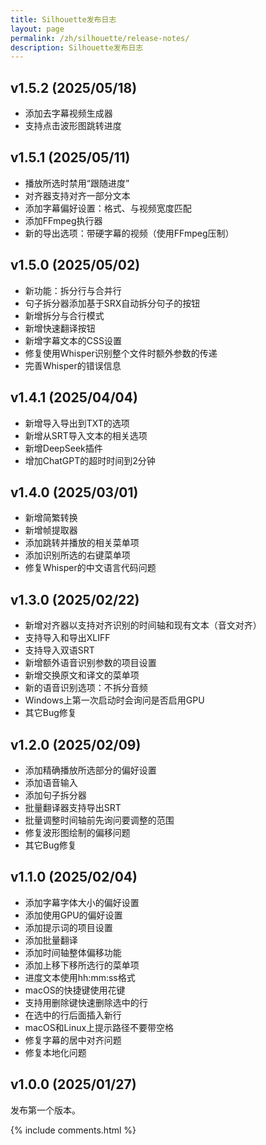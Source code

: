 ```yaml
---
title: Silhouette发布日志 
layout: page
permalink: /zh/silhouette/release-notes/
description: Silhouette发布日志 
---
```


<style>
.post-content h2 {
  font-size: 1.5rem;
}
</style>

## v1.5.2 (2025/05/18)

* 添加去字幕视频生成器
* 支持点击波形图跳转进度

## v1.5.1 (2025/05/11)

* 播放所选时禁用“跟随进度”
* 对齐器支持对齐一部分文本
* 添加字幕偏好设置：格式、与视频宽度匹配
* 添加FFmpeg执行器
* 新的导出选项：带硬字幕的视频（使用FFmpeg压制）

## v1.5.0 (2025/05/02)

* 新功能：拆分行与合并行
* 句子拆分器添加基于SRX自动拆分句子的按钮
* 新增拆分与合行模式
* 新增快速翻译按钮
* 新增字幕文本的CSS设置
* 修复使用Whisper识别整个文件时额外参数的传递
* 完善Whisper的错误信息

## v1.4.1 (2025/04/04)

* 新增导入导出到TXT的选项
* 新增从SRT导入文本的相关选项
* 新增DeepSeek插件
* 增加ChatGPT的超时时间到2分钟

## v1.4.0 (2025/03/01)

* 新增简繁转换
* 新增帧提取器
* 添加跳转并播放的相关菜单项
* 添加识别所选的右键菜单项
* 修复Whisper的中文语言代码问题

## v1.3.0 (2025/02/22)

* 新增对齐器以支持对齐识别的时间轴和现有文本（音文对齐）
* 支持导入和导出XLIFF
* 支持导入双语SRT
* 新增额外语音识别参数的项目设置
* 新增交换原文和译文的菜单项
* 新的语音识别选项：不拆分音频
* Windows上第一次启动时会询问是否启用GPU
* 其它Bug修复

## v1.2.0 (2025/02/09)

* 添加精确播放所选部分的偏好设置
* 添加语音输入
* 添加句子拆分器
* 批量翻译器支持导出SRT
* 批量调整时间轴前先询问要调整的范围
* 修复波形图绘制的偏移问题
* 其它Bug修复

## v1.1.0 (2025/02/04)

* 添加字幕字体大小的偏好设置
* 添加使用GPU的偏好设置
* 添加提示词的项目设置
* 添加批量翻译
* 添加时间轴整体偏移功能
* 添加上移下移所选行的菜单项
* 进度文本使用hh:mm:ss格式
* macOS的快捷键使用花键
* 支持用删除键快速删除选中的行
* 在选中的行后面插入新行
* macOS和Linux上提示路径不要带空格
* 修复字幕的居中对齐问题
* 修复本地化问题

## v1.0.0 (2025/01/27)

发布第一个版本。

{% include comments.html %}

